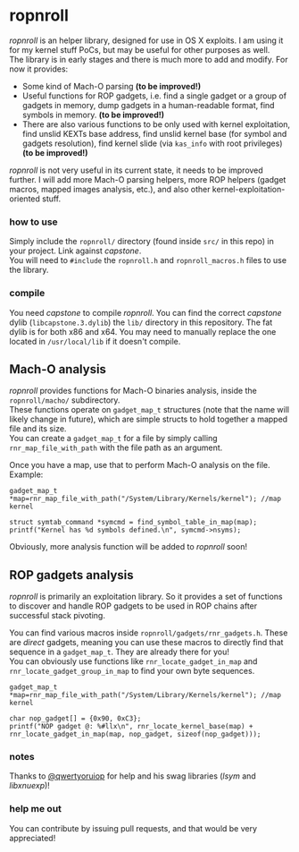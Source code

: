 # ropnroll
_ropnroll_ is an helper library, designed for use in OS X exploits. I am using it for my kernel  stuff PoCs, but may be useful for other purposes as well.<br>The library is in early stages and there is much more to add and modify. For now it provides:

- Some kind of Mach-O parsing **(to be improved!)**
- Useful functions for ROP gadgets, i.e. find a single gadget or a group of gadgets in memory, dump gadgets in a human-readable format, find symbols in memory. **(to be improved!)**
- There are also various functions to be only used with kernel exploitation, find unslid KEXTs base address, find unslid kernel base (for symbol and gadgets resolution), find kernel slide (via `kas_info` with root privileges) **(to be improved!)**

_ropnroll_ is not very useful in its current state, it needs to be improved further. I will add more Mach-O parsing helpers, more ROP helpers (gadget macros, mapped images analysis, etc.), and also other kernel-exploitation-oriented stuff.

### how to use
Simply include the `ropnroll/` directory (found inside `src/` in this repo) in your project. Link against _capstone_.<br>You will need to `#include` the `ropnroll.h` and `ropnroll_macros.h` files to use the library.

### compile
You need _capstone_ to compile _ropnroll_. You can find the correct _capstone_ dylib (`libcapstone.3.dylib`) the `lib/` directory in this repository. The fat dylib is for both x86 and x64. You may need to manually replace the one located in `/usr/local/lib` if it doesn't compile.

## Mach-O analysis
_ropnroll_ provides functions for Mach-O binaries analysis, inside the `ropnroll/macho/` subdirectory.<br>These functions operate on `gadget_map_t` structures (note that the name will likely change in future), which are simple structs to hold together a mapped file and its size.<br>You can create a `gadget_map_t` for a file by simply calling `rnr_map_file_with_path` with the file path as an argument.

Once you have a map, use that to perform Mach-O analysis on the file. Example:
```
gadget_map_t *map=rnr_map_file_with_path("/System/Library/Kernels/kernel"); //map kernel

struct symtab_command *symcmd = find_symbol_table_in_map(map);
printf("Kernel has %d symbols defined.\n", symcmd->nsyms);
```

Obviously, more analysis function will be added to _ropnroll_ soon!

## ROP gadgets analysis
_ropnroll_ is primarily an exploitation library. So it provides a set of functions to discover and handle ROP gadgets to be used in ROP chains after successful stack pivoting.

You can find various macros inside `ropnroll/gadgets/rnr_gadgets.h`. These are _direct_ gadgets, meaning you can use these macros to directly find that sequence in a `gadget_map_t`. They are already there for you!<br>You can obviously use functions like `rnr_locate_gadget_in_map` and `rnr_locate_gadget_group_in_map` to find your own byte sequences.

```
gadget_map_t *map=rnr_map_file_with_path("/System/Library/Kernels/kernel"); //map kernel

char nop_gadget[] = {0x90, 0xC3};
printf("NOP gadget @: %#llx\n", rnr_locate_kernel_base(map) + rnr_locate_gadget_in_map(map, nop_gadget, sizeof(nop_gadget)));
```

### notes
Thanks to [@qwertyoruiop](http://twitter.com/qwertyoruiop) for help and his swag libraries (_lsym_ and _libxnuexp_)!

### help me out
You can contribute by issuing pull requests, and that would be very appreciated!
